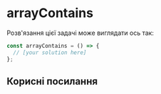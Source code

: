 # arrayContains

Розв'язання цієї задачі може виглядати ось так:

```js
const arrayContains = () => {
  // [your solution here]
};
```


## Корисні посилання